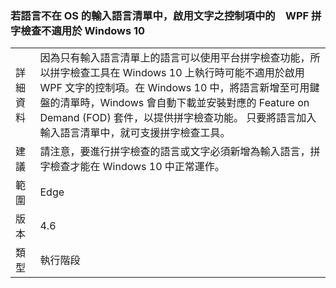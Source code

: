 ### <a name="wpf-spell-checking-in-text-enabled-controls-will-not-work-in-windows-10-for-languages-not-in-the-oss-input-language-list"></a>若語言不在 OS 的輸入語言清單中，啟用文字之控制項中的　WPF 拼字檢查不適用於 Windows 10

|   |   |
|---|---|
|詳細資料|因為只有輸入語言清單上的語言可以使用平台拼字檢查功能，所以拼字檢查工具在 Windows 10 上執行時可能不適用於啟用 WPF 文字的控制項。在 Windows 10 中，將語言新增至可用鍵盤的清單時，Windows 會自動下載並安裝對應的 Feature on Demand (FOD) 套件，以提供拼字檢查功能。 只要將語言加入輸入語言清單中，就可支援拼字檢查工具。|
|建議|請注意，要進行拼字檢查的語言或文字必須新增為輸入語言，拼字檢查才能在 Windows 10 中正常運作。|
|範圍|Edge|
|版本|4.6|
|類型|執行階段|

